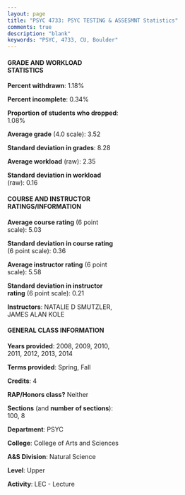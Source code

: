 ```yaml
---
layout: page
title: "PSYC 4733: PSYC TESTING & ASSESMNT Statistics"
comments: true
description: "blank"
keywords: "PSYC, 4733, CU, Boulder"
--- 
```

<head>
<script src="https://ajax.googleapis.com/ajax/libs/jquery/2.1.3/jquery.min.js"></script>
<script src="https://dl.dropboxusercontent.com/s/pc42nxpaw1ea4o9/highcharts.js?dl=0"></script>
<!-- <script src="../assets/js/highcharts.js"></script> -->
<style type="text/css">@font-face {
	font-family: "Bebas Neue";
	src: url(https://www.filehosting.org/file/details/544349/BebasNeue%20Regular.otf) format("opentype");
	}
	h1.Bebas { 
		font-family: "Bebas Neue", Verdana, Tahoma;
	}
</style>
</head>
<body>
	<div id="container" style="float: right; width: 45%; height: 88%; margin-left: 2.5%; margin-right: 2.5%;"></div>
	<script language="JavaScript">
		$(document).ready(function() {
		var chart = {type: 'column'};
		var title = {text: 'Grade Distribution'};
		var xAxis = {categories: ['A','B','C','D','F'],crosshair: true};
		var yAxis = {min: 0,title: {text: 'Percentage'}};
		var tooltip = {headerFormat: '<center><b><span style="font-size:20px">{point.key}</span></b></center>',
		               pointFormat: '<td style="padding:0"><b>{point.y:.1f}%</b></td>',
		               footerFormat: '</table>',shared: true,useHTML: true};
		var plotOptions = {column: {pointPadding: 0.0,borderWidth: 0}};  
		var credits = {enabled: false};var series= [{name: 'Percent',data: [63.0,31.14,5.13,0.0,0.73,]}];
		var json = {};
		json.chart = chart;
		json.title = title;
		json.tooltip = tooltip;
		json.xAxis = xAxis;
		json.yAxis = yAxis;  
		json.series = series;
		json.plotOptions = plotOptions;  
		json.credits = credits;
		$('#container').highcharts(json);
	});
	</script>
</body>
			   
#### GRADE AND WORKLOAD STATISTICS

**Percent withdrawn**: 1.18%

**Percent incomplete**: 0.34%

**Proportion of students who dropped**: 1.08%

**Average grade** (4.0 scale): 3.52

**Standard deviation in grades**: 8.28

**Average workload** (raw): 2.35

**Standard deviation in workload** (raw): 0.16

#### COURSE AND INSTRUCTOR RATINGS/INFORMATION

**Average course rating** (6 point scale): 5.03

**Standard deviation in course rating** (6 point scale): 0.36

**Average instructor rating** (6 point scale): 5.58

**Standard deviation in instructor rating** (6 point scale): 0.21

**Instructors**: NATALIE D SMUTZLER, JAMES ALAN KOLE

#### GENERAL CLASS INFORMATION

**Years provided**: 2008, 2009, 2010, 2011, 2012, 2013, 2014

**Terms provided**: Spring, Fall

**Credits**: 4

**RAP/Honors class?** Neither

**Sections** (and **number of sections**): 100, 8

**Department**: PSYC

**College**: College of Arts and Sciences

**A&S Division**: Natural Science

**Level**: Upper

**Activity**: LEC - Lecture